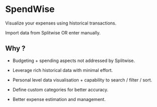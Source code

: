 # SpendWise

Visualize your expenses using historical transactions.

Import data from Splitwise OR enter manually.

## Why ?

- Budgeting + spending aspects not addressed by Splitwise.

- Leverage rich historical data with minimal effort.

- Personal level data visualisation + capability to search / filter / sort.

- Define custom categories for better accuracy.

- Better expense estimation and management.

